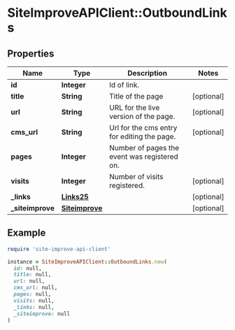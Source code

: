 # SiteImproveAPIClient::OutboundLinks

## Properties

| Name | Type | Description | Notes |
| ---- | ---- | ----------- | ----- |
| **id** | **Integer** | Id of link. |  |
| **title** | **String** | Title of the page | [optional] |
| **url** | **String** | URL for the live version of the page. | [optional] |
| **cms_url** | **String** | Url for the cms entry for editing the page. | [optional] |
| **pages** | **Integer** | Number of pages the event was registered on. |  |
| **visits** | **Integer** | Number of visits registered. | [optional] |
| **_links** | [**Links25**](Links25.md) |  | [optional] |
| **_siteimprove** | [**Siteimprove**](Siteimprove.md) |  | [optional] |

## Example

```ruby
require 'site-improve-api-client'

instance = SiteImproveAPIClient::OutboundLinks.new(
  id: null,
  title: null,
  url: null,
  cms_url: null,
  pages: null,
  visits: null,
  _links: null,
  _siteimprove: null
)
```


